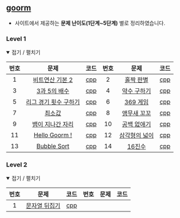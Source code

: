 [goorm](https://app.codility.com/programmers)
---------------------------------------------

-	사이트에서 제공하는 **문제 난이도(1단계~5단계)** 별로 정리하였습니다.

### Level 1

<details open> <summary> 접기 / 펼치기 </summary>

| 번호 | 문제                                                                                                                           | 코드                    | 번호 | 문제                                                                                                              | 코드                    |
|:----:|:------------------------------------------------------------------------------------------------------------------------------:|:-----------------------:|:----:|:-----------------------------------------------------------------------------------------------------------------:|:-----------------------:|
|  1   |     [비트연산 기본 2](https://level.goorm.io/exam/43173/%EB%B9%84%ED%8A%B8%EC%97%B0%EC%82%B0-%EA%B8%B0%EB%B3%B8-2/quiz/1)      | [cpp](source/43173.cpp) |  2   |            [홀짝 판별](https://level.goorm.io/exam/43111/%ED%99%80%EC%A7%9D-%ED%8C%90%EB%B3%84/quiz/1)            | [cpp](source/43111.cpp) |
|  3   |               [3과 5의 배수](https://level.goorm.io/exam/43166/3%EA%B3%BC-5%EC%9D%98-%EB%B0%B0%EC%88%98/quiz/1)                | [cpp](source/43166.cpp) |  4   |      [약수 구하기](https://level.goorm.io/exam/43255/%EC%95%BD%EC%88%98-%EA%B5%AC%ED%95%98%EA%B8%B0/quiz/1)       | [cpp](source/43255.cpp) |
|  5   |           [리그 경기 횟수 구하기](https://level.goorm.io/exam/43166/3%EA%B3%BC-5%EC%9D%98-%EB%B0%B0%EC%88%98/quiz/1)           | [cpp](source/43092.cpp) |  6   |                    [369 게임](https://level.goorm.io/exam/48757/369-%EA%B2%8C%EC%9E%84/quiz/1)                    | [cpp](source/48757.cpp) |
|  7   |                         [최소값](https://level.goorm.io/exam/43125/%EC%B5%9C%EC%86%8C%EA%B0%92/quiz/1)                         | [cpp](source/43125.cpp) |  8   |      [앵무새 꼬꼬](https://level.goorm.io/exam/49053/%EC%95%B5%EB%AC%B4%EC%83%88-%EA%BC%AC%EA%BC%AC/quiz/1)       | [cpp](source/49053.cpp) |
|  9   | [뱀이 지나간 자리](https://level.goorm.io/exam/51353/%EB%B1%80%EC%9D%B4-%EC%A7%80%EB%82%98%EA%B0%84-%EC%9E%90%EB%A6%AC/quiz/1) | [cpp](source/51353.cpp) |  10  |      [공백 없애기](https://level.goorm.io/exam/43259/%EA%B3%B5%EB%B0%B1-%EC%97%86%EC%95%A0%EA%B8%B0/quiz/1)       | [cpp](source/43259.cpp) |
|  11  |                             [Hello Goorm !](https://level.goorm.io/exam/43267/hello-goorm/quiz/1)                              | [cpp](source/43267.cpp) |  12  | [삼각형의 넓이](https://level.goorm.io/exam/43251/%EC%82%BC%EA%B0%81%ED%98%95%EC%9D%98-%EB%84%93%EC%9D%B4/quiz/1) | [cpp](source/43251.cpp) |
|  13  |                              [Bubble Sort](https://level.goorm.io/exam/43243/bubble-sort/quiz/1)                               | [cpp](source/43243.cpp) |  14  |                      [16진수](https://level.goorm.io/exam/43226/16%EC%A7%84%EC%88%98/quiz/1)                      | [cpp](source/43226.cpp) |

</details>

### Level 2

<details open> <summary> 접기 / 펼치기 </summary>

| 번호 | 문제                                                                                                              | 코드                    | 번호 | 문제 | 코드 |
|:----:|:-----------------------------------------------------------------------------------------------------------------:|:-----------------------:|:----:|:----:|:----:|
|  1   | [문자열 뒤집기](https://level.goorm.io/exam/43219/%EB%AC%B8%EC%9E%90%EC%97%B4-%EB%92%A4%EC%A7%91%EA%B8%B0/quiz/1) | [cpp](source/43219.cpp) |      |      |      |

</details>
